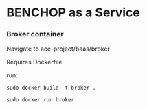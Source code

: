 # BENCHOP as a Service

### Broker container

  Navigate to acc-project/baas/broker
  
  Requires Dockerfile

  run: 
  
    sudo docker build -t broker . 
    
    sudo docker run broker
